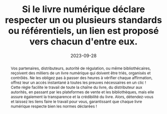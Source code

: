 ---
Rubrique: Identification et contact
title: Si le livre numérique déclare respecter un ou plusieurs standards ou référentiels, un lien est proposé vers chacun d'entre eux. 
abstract: "Vos partenaires, distributeurs, autorité de régulation, ou même bibliothécaires, reçoivent des milliers de un livre numérique qui doivent être triés, organisés et contrôlés. Ne les obligez pas à passer des heures à vérifier chaque affirmation, offrez leur un accès instantané à toutes les preuves nécessaires en un clic ! 
Cette règle facilite le travail de toute la chaîne du livre, du distributeur aux autorités, en passant par les plateformes de vente et les bibliothèques, mais elle assure également la transparence et la crédibilité du livre. Alors, détendez-vous et laissez les liens faire le travail pour vous, garantissant que chaque livre numérique respecte bien les normes déclarées !"
categories: ["Identification et contact"]
agrege: O4110-E021
opquast: '4 110'
indiceebook: '21'
description: "Règle n° 021"
before: "020"
weight: "021"
after: "022"
actif: '1'
layout: rules
date: 2023-09-28
tags: ["Confiance", "Écoconception", "Interopérabilité"]
objectif: ["Assurer que les partenaires peuvent facilement vérifier les standards et référentiels déclarés par le livre numérique", "Garantir que le livre numérique respecte effectivement les normes et référentiels déclarés", "Fournir un accès rapide et direct aux informations sur les standards et référentiels pour les utilisateurs intéressés", "Renforcer la confiance des utilisateurs en démontrant la conformité aux normes reconnues."]
Meo: ["Identifier tous les standards et référentiels que le livre numérique déclare respecter.", "Documenter ces standards et référentiels dans les métadonnées du livre.", "Utiliser         `dcterms:conformsTo`"]
Controle: ["Effectuer des tests manuels pour vérifier que chaque lien vers un standard ou référentiel est fonctionnel et mène à la documentation correcte.", "Effectuer une revue périodique des standards et référentiels déclarés pour s'assurer qu'ils sont toujours pertinents et à jour."]
epubcheck: 
ace: 
humancheck: true
ReadiumGoToolkit: 
Source: ["Opquast"]
Referentiel: [""]
steps: ["Développement", "Éditorial", "Fabrication"]
---